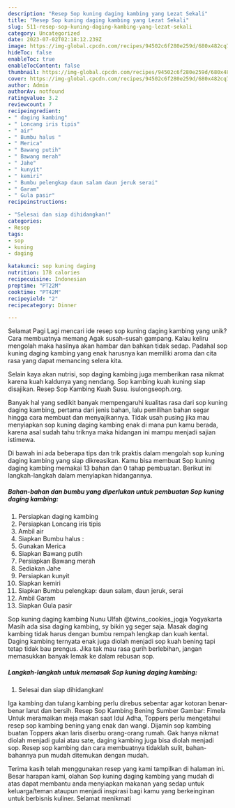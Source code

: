 ```yaml
---
description: "Resep Sop kuning daging kambing yang Lezat Sekali"
title: "Resep Sop kuning daging kambing yang Lezat Sekali"
slug: 511-resep-sop-kuning-daging-kambing-yang-lezat-sekali
category: Uncategorized
date: 2023-07-02T02:18:12.239Z
image: https://img-global.cpcdn.com/recipes/94502c6f280e259d/680x482cq70/sop-kuning-daging-kambing-foto-resep-utama.jpg
hideToc: false
enableToc: true
enableTocContent: false
thumbnail: https://img-global.cpcdn.com/recipes/94502c6f280e259d/680x482cq70/sop-kuning-daging-kambing-foto-resep-utama.jpg
cover: https://img-global.cpcdn.com/recipes/94502c6f280e259d/680x482cq70/sop-kuning-daging-kambing-foto-resep-utama.jpg
author: Admin
authorAv: notfound
ratingvalue: 3.2
reviewcount: 7
recipeingredient:
- " daging kambing"
- " Loncang iris tipis"
- " air"
- " Bumbu halus "
- " Merica"
- " Bawang putih"
- " Bawang merah"
- " Jahe"
- " kunyit"
- " kemiri"
- " Bumbu pelengkap daun salam daun jeruk serai"
- " Garam"
- " Gula pasir"
recipeinstructions:

- "Selesai dan siap dihidangkan!"
categories:
- Resep
tags:
- sop
- kuning
- daging

katakunci: sop kuning daging 
nutrition: 178 calories
recipecuisine: Indonesian
preptime: "PT22M"
cooktime: "PT42M"
recipeyield: "2"
recipecategory: Dinner

---
```



Selamat Pagi Lagi mencari ide resep sop kuning daging kambing yang unik? Cara membuatnya memang Agak susah-susah gampang. Kalau keliru mengolah maka hasilnya akan hambar dan bahkan tidak sedap. Padahal sop kuning daging kambing yang enak harusnya kan memiliki aroma dan cita rasa yang dapat memancing selera kita.


Selain kaya akan nutrisi, sop daging kambing juga memberikan rasa nikmat karena kuah kaldunya yang nendang. Sop kambing kuah kuning siap disajikan. Resep Sop Kambing Kuah Susu. isulongseoph.org.

Banyak hal yang sedikit banyak mempengaruhi kualitas rasa dari sop kuning daging kambing, pertama dari jenis bahan, lalu pemilihan bahan segar hingga cara membuat dan menyajikannya. Tidak usah pusing jika mau menyiapkan sop kuning daging kambing enak di mana pun kamu berada, karena asal sudah tahu triknya maka hidangan ini mampu menjadi sajian istimewa.


Di bawah ini ada beberapa tips dan trik praktis dalam mengolah sop kuning daging kambing yang siap dikreasikan. Kamu bisa membuat Sop kuning daging kambing memakai 13 bahan dan 0 tahap pembuatan. Berikut ini langkah-langkah dalam menyiapkan hidangannya.

<!--inarticleads1-->

##### Bahan-bahan dan bumbu yang diperlukan untuk pembuatan Sop kuning daging kambing:

1. Persiapkan  daging kambing
1. Persiapkan  Loncang iris tipis
1. Ambil  air
1. Siapkan  Bumbu halus :
1. Gunakan  Merica
1. Siapkan  Bawang putih
1. Persiapkan  Bawang merah
1. Sediakan  Jahe
1. Persiapkan  kunyit
1. Siapkan  kemiri
1. Siapkan  Bumbu pelengkap: daun salam, daun jeruk, serai
1. Ambil  Garam
1. Siapkan  Gula pasir


Sop kuning daging kambing Nunu Ulfah @twins_cookies_jogja Yogyakarta Masih ada sisa daging kambing, sy bikin yg seger saja. Masak daging kambing tidak harus dengan bumbu rempah lengkap dan kuah kental. Daging kambing ternyata enak juga diolah menjadi sop kuah bening tapi tetap tidak bau prengus. Jika tak mau rasa gurih berlebihan, jangan memasukkan banyak lemak ke dalam rebusan sop. 

<!--inarticleads2-->

##### Langkah-langkah untuk memasak Sop kuning daging kambing:


1. Selesai dan siap dihidangkan!

Iga kambing dan tulang kambing perlu direbus sebentar agar kotoran benar-benar larut dan bersih. Resep Sop Kambing Bening Sumber Gambar: Fimela Untuk meramaikan meja makan saat Idul Adha, Toppers perlu mengetahui resep sop kambing bening yang enak dan wangi. Dijamin sop kambing buatan Toppers akan laris diserbu orang-orang rumah. Gak hanya nikmat diolah menjadi gulai atau sate, daging kambing juga bisa diolah menjadi sop. Resep sop kambing dan cara membuatnya tidaklah sulit, bahan-bahannya pun mudah ditemukan dengan mudah. 

Terima kasih telah menggunakan resep yang kami tampilkan di halaman ini. Besar harapan kami, olahan Sop kuning daging kambing yang mudah di atas dapat membantu anda menyiapkan makanan yang sedap untuk keluarga/teman ataupun menjadi inspirasi bagi kamu yang berkeinginan untuk berbisnis kuliner. Selamat menikmati
